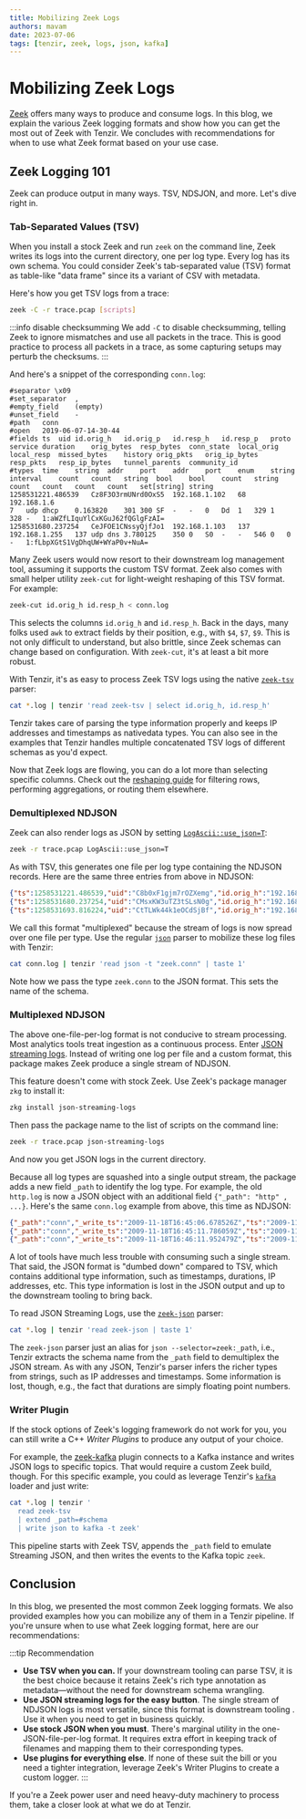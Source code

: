 ```yaml
---
title: Mobilizing Zeek Logs
authors: mavam
date: 2023-07-06
tags: [tenzir, zeek, logs, json, kafka]
---
```


# Mobilizing Zeek Logs

[Zeek](https://zeek.org) offers many ways to produce and consume logs. In this
blog, we explain the various Zeek logging formats and show how you can get the
most out of Zeek with Tenzir. We concludes with recommendations for when to use
what Zeek format based on your use case.

<!--truncate-->

## Zeek Logging 101

Zeek can produce output in many ways. TSV, NDSJON, and more. Let's dive right
in.

### Tab-Separated Values (TSV)

When you install a stock Zeek and run `zeek` on the command line, Zeek writes
its logs into the current directory, one per log type. Every log has its own
schema. You could consider Zeek's tab-separated value (TSV) format as table-like
"data frame" since its a variant of CSV with metadata.

Here's how you get TSV logs from a trace:

```bash
zeek -C -r trace.pcap [scripts]
```

:::info disable checksumming
We add `-C` to disable checksumming, telling Zeek to ignore mismatches and use
all packets in the trace. This is good practice to process all packets in a
trace, as some capturing setups may perturb the checksums.
:::

And here's a snippet of the corresponding `conn.log`:

```
#separator \x09
#set_separator	,
#empty_field	(empty)
#unset_field	-
#path	conn
#open	2019-06-07-14-30-44
#fields	ts	uid	id.orig_h	id.orig_p	id.resp_h	id.resp_p	proto	service	duration	orig_bytes	resp_bytes	conn_state	local_orig	local_resp	missed_bytes	history	orig_pkts	orig_ip_bytes	resp_pkts	resp_ip_bytes	tunnel_parents	community_id
#types	time	string	addr	port	addr	port	enum	string	interval	count	count	string	bool	bool	count	string	count	count	count	count	set[string]	string
1258531221.486539	Cz8F3O3rmUNrd0OxS5	192.168.1.102	68	192.168.1.6
7	udp	dhcp	0.163820	301	300	SF	-	-	0	Dd	1	329	1	328	-	1:aWZfLIquYlCxKGuJ62fQGlgFzAI=
1258531680.237254	CeJFOE1CNssyQjfJo1	192.168.1.103	137	192.168.1.255	137	udp	dns	3.780125	350	0	S0	-	-	546	0	0	-	1:fLbpXGtS1VgDhqUW+WYaP0v+NuA=
```

Many Zeek users would now resort to their downstream log management tool,
assuming it supports the custom TSV format. Zeek also comes with small helper
utility `zeek-cut` for light-weight reshaping of this TSV format. For example:

```bash
zeek-cut id.orig_h id.resp_h < conn.log
```

This selects the columns `id.orig_h` and `id.resp_h`. Back in the days, many
folks used `awk` to extract fields by their position, e.g., with `$4`, `$7`,
`$9`. This is not only difficult to understand, but also brittle, since Zeek
schemas can change based on configuration. With `zeek-cut`, it's at least a bit
more robust.

With Tenzir, it's as easy to process Zeek TSV logs using the native
[`zeek-tsv`](/next/formats/zeek-tsv) parser:

```bash
cat *.log | tenzir 'read zeek-tsv | select id.orig_h, id.resp_h'
```

Tenzir takes care of parsing the type information properly and keeps IP
addresses and timestamps as nativedata types. You can also see in the examples
that Tenzir handles multiple concatenated TSV logs of different schemas as you'd
expect.

Now that Zeek logs are flowing, you can do a lot more than selecting specific
columns. Check out the [reshaping guide](/next/user-guides/reshape-data) for
filtering rows, performing aggregations, or routing them elsewhere.

### Demultiplexed NDJSON

Zeek can also render logs as JSON by setting
[`LogAscii::use_json=T`](https://docs.zeek.org/en/master/frameworks/logging.html):

```bash
zeek -r trace.pcap LogAscii::use_json=T
```

As with TSV, this generates one file per log type containing the NDJSON records.
Here are the same three entries from above in NDJSON:

```json
{"ts":1258531221.486539,"uid":"C8b0xF1gjm7rOZXemg","id.orig_h":"192.168.1.102","id.orig_p":68,"id.resp_h":"192.168.1.1","id.resp_p":67,"proto":"udp","service":"dhcp","duration":0.1638200283050537,"orig_bytes":301,"resp_bytes":300,"conn_state":"SF","missed_bytes":0,"history":"Dd","orig_pkts":1,"orig_ip_bytes":329,"resp_pkts":1,"resp_ip_bytes":328}
{"ts":1258531680.237254,"uid":"CMsxKW3uTZ3tSLsN0g","id.orig_h":"192.168.1.103","id.orig_p":137,"id.resp_h":"192.168.1.255","id.resp_p":137,"proto":"udp","service":"dns","duration":3.780125141143799,"orig_bytes":350,"resp_bytes":0,"conn_state":"S0","missed_bytes":0,"history":"D","orig_pkts":7,"orig_ip_bytes":546,"resp_pkts":0,"resp_ip_bytes":0}
{"ts":1258531693.816224,"uid":"CtTLWk44k1eOCdSjBf","id.orig_h":"192.168.1.102","id.orig_p":137,"id.resp_h":"192.168.1.255","id.resp_p":137,"proto":"udp","service":"dns","duration":3.7486469745635986,"orig_bytes":350,"resp_bytes":0,"conn_state":"S0","missed_bytes":0,"history":"D","orig_pkts":7,"orig_ip_bytes":546,"resp_pkts":0,"resp_ip_bytes":0}
```

We call this format "multiplexed" because the stream of logs is now spread over
one file per type. Use the regular [`json`](/next/formats/json) parser to
mobilize these log files with Tenzir:

```bash
cat conn.log | tenzir 'read json -t "zeek.conn" | taste 1'
```

Note how we pass the type `zeek.conn` to the JSON format. This sets the name of
the schema.

### Multiplexed NDJSON

The above one-file-per-log format is not conducive to stream processing. Most
analytics tools treat ingestion as a continuous process. Enter [JSON streaming
logs](https://github.com/corelight/json-streaming-logs). Instead of writing one
log per file and a custom format, this package makes Zeek produce a single
stream of NDJSON.

This feature doesn't come with stock Zeek. Use Zeek's package manager `zkg` to
install it:

```bash
zkg install json-streaming-logs
```

Then pass the package name to the list of scripts on the command line:

```bash
zeek -r trace.pcap json-streaming-logs
```

And now you get JSON logs in the current directory.

Because all log types are squashed into a single output stream, the package adds
a new field `_path` to identify the log type. For example, the old `http.log` is
now a JSON object with an additional field `{"_path": "http" , ...}`. Here's the
same `conn.log` example from above, this time as NDJSON:

```json
{"_path":"conn","_write_ts":"2009-11-18T16:45:06.678526Z","ts":"2009-11-18T16:43:56.223671Z","uid":"CzFMRp2difzeGYponk","id.orig_h":"192.168.1.104","id.orig_p":1387,"id.resp_h":"74.125.164.85","id.resp_p":80,"proto":"tcp","service":"http","duration":65.45066595077515,"orig_bytes":694,"resp_bytes":11708,"conn_state":"SF","missed_bytes":0,"history":"ShADadfF","orig_pkts":9,"orig_ip_bytes":1062,"resp_pkts":14,"resp_ip_bytes":12276}
{"_path":"conn","_write_ts":"2009-11-18T16:45:11.786059Z","ts":"2009-11-18T16:44:37.280644Z","uid":"CoalykVnjXndRUGP9","id.orig_h":"192.168.1.104","id.orig_p":1389,"id.resp_h":"67.195.146.230","id.resp_p":80,"proto":"tcp","service":"http","duration":29.393054962158203,"orig_bytes":791,"resp_bytes":38971,"conn_state":"SF","missed_bytes":0,"history":"ShADadfF","orig_pkts":14,"orig_ip_bytes":1359,"resp_pkts":35,"resp_ip_bytes":40379}
{"_path":"conn","_write_ts":"2009-11-18T16:46:11.952479Z","ts":"2009-11-18T16:45:01.674828Z","uid":"Cz6QmkUOAQNigU7Ve","id.orig_h":"192.168.1.104","id.orig_p":1423,"id.resp_h":"74.125.164.85","id.resp_p":80,"proto":"tcp","service":"http","duration":65.16959500312805,"orig_bytes":3467,"resp_bytes":60310,"conn_state":"SF","missed_bytes":0,"history":"ShADadfF","orig_pkts":21,"orig_ip_bytes":4315,"resp_pkts":54,"resp_ip_bytes":62478}
```

A lot of tools have much less trouble with consuming such a single stream. That
said, the JSON format is "dumbed down" compared to TSV, which contains
additional type information, such as timestamps, durations, IP addresses, etc.
This type information is lost in the JSON output and up to the downstream
tooling to bring back.

To read JSON Streaming Logs, use the [`zeek-json`](/next/formats/zeek-json)
parser:

```bash
cat *.log | tenzir 'read zeek-json | taste 1'
```

The `zeek-json` parser just an alias for `json --selector=zeek:_path`, i.e.,
Tenzir extracts the schema name from the `_path` field to demultiplex the JSON
stream. As with any JSON, Tenzir's parser infers the richer types from strings,
such as IP addresses and timestamps. Some information is lost, though, e.g., the
fact that durations are simply floating point numbers.

### Writer Plugin

If the stock options of Zeek's logging framework do not work for you, you can
still write a C++ *Writer Plugins* to produce any output of your choice.

For example, the [zeek-kafka](https://github.com/SeisoLLC/zeek-kafka) plugin
connects to a Kafka instance and writes JSON logs to specific topics. That would
require a custom Zeek build, though. For this specific example, you could as
leverage Tenzir's [`kafka`](/next/connectors/kafka) loader and just write:

```bash
cat *.log | tenzir '
  read zeek-tsv
  | extend _path=#schema
  | write json to kafka -t zeek'
```

This pipeline starts with Zeek TSV, appends the `_path` field to emulate
Streaming JSON, and then writes the events to the Kafka topic `zeek`.

## Conclusion

In this blog, we presented the most common Zeek logging formats. We also
provided examples how you can mobilize any of them in a Tenzir pipeline. If
you're unsure when to use what Zeek logging format, here are our
recommendations:

:::tip Recommendation
- **Use TSV when you can.** If your downstream tooling can parse TSV, it is the
  best choice because it retains Zeek's rich type annotation as metadata—without
  the need for downstream schema wrangling.
- **Use JSON streaming logs for the easy button**. The single stream of NDJSON
  logs is most versatile, since this format is downstream tooling . Use it when
  you need to get in business quickly.
- **Use stock JSON when you must**. There's marginal utility in the
  one-JSON-file-per-log format. It requires extra effort in keeping track of
  filenames and mapping them to their corresponding types.
- **Use plugins for everything else**. If none of these suit the bill or you
  need a tighter integration, leverage Zeek's Writer Plugins to create a custom
  logger.
:::

If you're a Zeek power user and need heavy-duty machinery to process them, take
a closer look at what we do at Tenzir.
